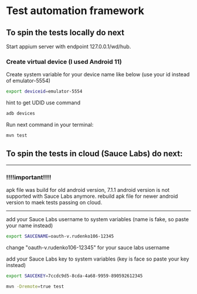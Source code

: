 # Test automation framework

## To spin the tests locally do next

Start appium server with endpoint 127.0.0.1/wd/hub.

### Create virtual device (I used Android 11)
Create system variable for your device name like below (use your id instead of emulator-5554)
```bash
export deviceid=emulator-5554
```
hint to get UDID use command
```bash
adb devices
```

Run next command in your terminal:

```bash
mvn test
```

## To spin the tests in cloud (Sauce Labs) do next:
_____________________
### !!!!important!!!!
apk file was build for old android version, 7.1.1 android version is not supported with Sauce Labs anymore.
rebuild apk file for newer android version to maek tests passing on cloud. 
____________________
add your Sauce Labs username to system variables (name is fake, so paste your name instead)
```bash
export SAUCENAME=oauth-v.rudenko106-12345
```
change "oauth-v.rudenko106-12345" for your sauce labs username

add your Sauce Labs key to system variables (key is face so paste your key instead)
```bash
export SAUCEKEY=7ccdc9d5-8cda-4a68-9959-890592612345
```

```bash
mvn -Dremote=true test
```